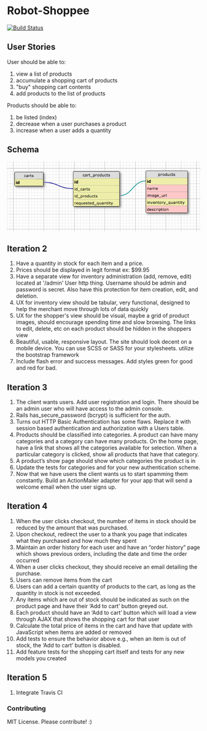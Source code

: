 # Robot-Shoppee
[![Build Status](https://travis-ci.org/kelsonic/rails-shoppe.svg?branch=master)](https://travis-ci.org/kelsonic/rails-shoppe)

## User Stories
User should be able to:
1. view a list of products
2. accumulate a shopping cart of products
3. "buy" shopping cart contents
4. add products to the list of products

Products should be able to:
1. be listed (index)
2. decrease when a user purchases a product
3. increase when a user adds a quantity

## Schema
![Database Schema](./app/assets/images/schema.png)

## Iteration 2
1. Have a quantity in stock for each item and a price.
2. Prices should be displayed in legit format ex: $99.95
3. Have a separate view for inventory administration (add, remove, edit) located at '/admin' User http thing. Username should be admin and password is secret.  Also have this protection for item creation, edit, and deletion.
4. UX for inventory view should be tabular, very functional, designed to help the merchant move through lots of data quickly
5. UX for the shopper's view should be visual, maybe a grid of product images, should encourage spending time and slow browsing.  The links to edit, delete, etc on each product should be hidden in the shoppers view
6. Beautiful, usable, responsive layout.  The site should look decent on a mobile device.  You can use SCSS or SASS for your stylesheets.  utilize the bootstrap framework
7. Include flash error and success messages.  Add styles green for good and red for bad.

## Iteration 3
1. The client wants users. Add user registration and login. There should be an admin user who will have access to the admin console.
2. Rails has_secure_password (bcrypt) is sufficient for the auth.
3. Turns out HTTP Basic Authentication has some flaws. Replace it with session based authentication and authorization with a Users table.
4. Products should be classified into categories. A product can have many categories and a category can have many products. On the home page, have a link that shows all the categories available for selection. When a particular category is clicked, show all products that have that category.
5. A product’s show page should show which categories the product is in
6. Update the tests for categories and for your new authentication scheme.
7. Now that we have users the client wants us to start spamming them constantly. Build an ActionMailer adapter for your app that will send a welcome email when the user signs up.

## Iteration 4
1. When the user clicks checkout, the number of items in stock should be reduced by the amount that was purchased.
2. Upon checkout, redirect the user to a thank you page that indicates what they purchased and how much they spent
3. Maintain an order history for each user and have an “order history” page which shows previous orders, including the date and time the order occurred
4. When a user clicks checkout, they should receive an email detailing the purchase.
5. Users can remove items from the cart
6. Users can add a certain quantity of products to the cart, as long as the quantity in stock is not exceeded.
7. Any items which are out of stock should be indicated as such on the product page and have their ‘Add to cart’ button greyed out.
8. Each product should have an ‘Add to cart’ button which will load a view through AJAX that shows the shopping cart for that user
9. Calculate the total price of items in the cart and have that update with JavaScript when items are added or removed
10. Add tests to ensure the behavior above e.g., when an item is out of stock, the ‘Add to cart’ button is disabled.
11. Add feature tests for the shopping cart itself and tests for any new models you created

## Iteration 5
1. Integrate Travis CI

### Contributing
MIT License. Please contribute! :)
